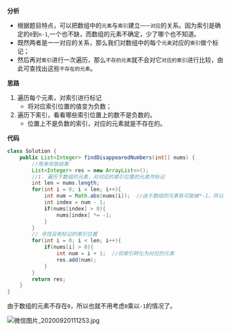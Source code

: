 **分析**

- 根据题目特点，可以把数组中的`元素`与`索引`建立`一一对应`的关系。因为索引是确定的`0`到`n-1`,一个也不缺，而数组的元素不确定，少了哪个也不知道。
- 既然两者是一一对应的关系，那么我们对数组中的每个`元素`对应的`索引`做个标记；
- 然后再对`索引`进行一次遍历，那么`不存的元素`就不会对它`对应的索引`进行比较，由此可查找出这些`不存在的元素`。

**思路**

1. 遍历每个元素，对索引进行标记
    - 将对应索引位置的值变为负数；
2. 遍历下索引，看看哪些索引位置上的数不是负数的。
    - 位置上不是负数的索引，对应的元素就是不存在的。


**代码**

```java []
class Solution {
    public List<Integer> findDisappearedNumbers(int[] nums) {
        //用来存放结果
        List<Integer> res = new ArrayList<>(); 
        //1. 遍历下数组的元素，对对应的索引位置的元素作标记
        int len = nums.length;
        for(int i = 0; i < len; i++){
            int num = Math.abs(nums[i]);  //由于数组的元素有可能被*-1，所以取绝对值
            int index = num - 1;
            if(nums[index] > 0){
                nums[index] *= -1;
            }
        }      
        // 寻找没有标记的索引位置
        for(int i = 0; i < len; i++){
            if(nums[i] > 0){
                int num = i + 1;  //将索引转化为对应的元素
                res.add(num);
            }     
        }
        return res;
    }
}
```
由于数组的元素不存在`0`，所以也就不用考虑`0`乘以`-1`的情况了。


![微信图片_20200920111253.jpg](https://pic.leetcode-cn.com/1600685773-NfJnYh-%E5%BE%AE%E4%BF%A1%E5%9B%BE%E7%89%87_20200920111253.jpg)

